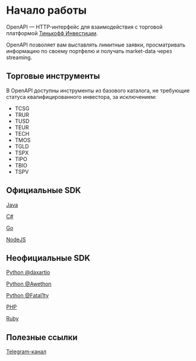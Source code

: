 # Начало работы

OpenAPI — HTTP-интерфейс для взаимодействия с торговой платформой [Тинькофф Инвестиции](https://www.tinkoff.ru/invest/).

OpenAPI позволяет вам выставлять лимитные заявки, просматривать информацию по своему портфелю и получать market-data через streaming.

## Торговые инструменты

В OpenAPI доступны инструменты из базового каталога, не требующие статуса квалифицированного инвестора, за исключением:

* TCSG
* TRUR
* TUSD
* TEUR
* TECH
* TMOS
* TGLD
* TSPX 
* TIPO
* TBIO
* TSPV

## Официальные SDK

[Java](https://github.com/TinkoffCreditSystems/invest-openapi-java-sdk)

[C#](https://github.com/TinkoffCreditSystems/invest-openapi-csharp-sdk)

[Go](https://github.com/TinkoffCreditSystems/invest-openapi-go-sdk)

[NodeJS](https://github.com/TinkoffCreditSystems/invest-openapi-js-sdk)

## Неофициальные SDK

[Python @daxartio](https://github.com/daxartio/tinvest)

[Python @Awethon](https://github.com/Awethon/open-api-python-client)

[Python @Fatal1ty](https://github.com/Fatal1ty/tinkoff-api)

[PHP](https://github.com/jamesRUS52/tinkoff-invest)

[Ruby](https://github.com/foxweb/tinkyclient)

## Полезные ссылки

[Telegram-канал](https://t.me/tinkoffinvestopenapi)
